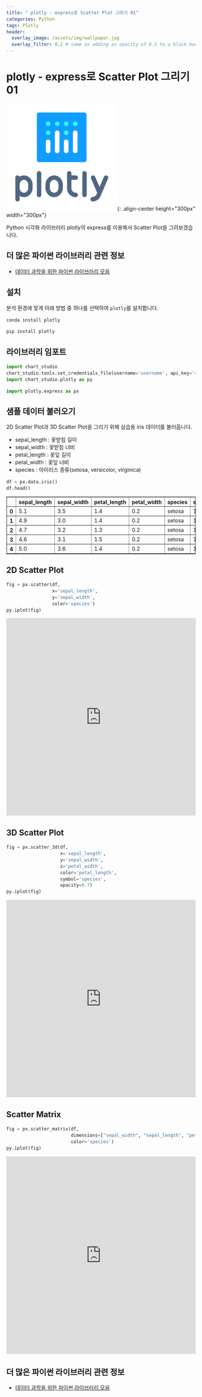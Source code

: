 ```yaml
---
title: " plotly - express로 Scatter Plot 그리기 01"
categories: Python
tags: Plotly
header:
  overlay_image: /assets/img/wallpaper.jpg
  overlay_filter: 0.2 # same as adding an opacity of 0.5 to a black background
---
```

# plotly - express로 Scatter Plot 그리기 01

![PNG](/assets/img/post_img/2019-09-30-python_plotly/img_plotly_logo.PNG){: .align-center height="300px" width="300px"}

Python 시각화 라이브러리 plotly의 express를 이용해서 Scatter Plot을 그려보겠습니다.


## 더 많은 파이썬 라이브러리 관련 정보

- [데이터 과학을 위한 파이썬 라이브러리 모음](https://wooiljeong.github.io/python/python_library/)


## 설치

분석 환경에 맞게 아래 방법 중 하나를 선택하여 `plotly`를 설치합니다.

```bash
conda install plotly
```

```bash
pip install plotly
```

## 라이브러리 임포트


```python
import chart_studio
chart_studio.tools.set_credentials_file(username='username', api_key='api_key')
import chart_studio.plotly as py
```


```python
import plotly.express as px
```

## 샘플 데이터 불러오기

2D Scatter Plot과 3D Scatter Plot을 그리기 위해 실습용 iris 데이터를 불러옵니다.  

- sepal_length : 꽃받침 길이
- sepal_width : 꽃받침 너비
- petal_length : 꽃잎 길이
- petal_width : 꽃잎 너비
- species : 아이리스 종류(setosa, versicolor, virginica)


```python
df = px.data.iris()
df.head()
```




<div>
<style scoped>
    .dataframe tbody tr th:only-of-type {
        vertical-align: middle;
    }

    .dataframe tbody tr th {
        vertical-align: top;
    }

    .dataframe thead th {
        text-align: right;
    }
</style>
<table border="1" class="dataframe">
  <thead>
    <tr style="text-align: right;">
      <th></th>
      <th>sepal_length</th>
      <th>sepal_width</th>
      <th>petal_length</th>
      <th>petal_width</th>
      <th>species</th>
      <th>species_id</th>
    </tr>
  </thead>
  <tbody>
    <tr>
      <th>0</th>
      <td>5.1</td>
      <td>3.5</td>
      <td>1.4</td>
      <td>0.2</td>
      <td>setosa</td>
      <td>1</td>
    </tr>
    <tr>
      <th>1</th>
      <td>4.9</td>
      <td>3.0</td>
      <td>1.4</td>
      <td>0.2</td>
      <td>setosa</td>
      <td>1</td>
    </tr>
    <tr>
      <th>2</th>
      <td>4.7</td>
      <td>3.2</td>
      <td>1.3</td>
      <td>0.2</td>
      <td>setosa</td>
      <td>1</td>
    </tr>
    <tr>
      <th>3</th>
      <td>4.6</td>
      <td>3.1</td>
      <td>1.5</td>
      <td>0.2</td>
      <td>setosa</td>
      <td>1</td>
    </tr>
    <tr>
      <th>4</th>
      <td>5.0</td>
      <td>3.6</td>
      <td>1.4</td>
      <td>0.2</td>
      <td>setosa</td>
      <td>1</td>
    </tr>
  </tbody>
</table>
</div>



## 2D Scatter Plot


```python
fig = px.scatter(df,
                 x='sepal_length',
                 y='sepal_width',
                 color='species')
py.iplot(fig)
```





<iframe
    width="100%"
    height="525px"
    src="https://plot.ly/~mcwooil/19.embed"
    frameborder="0"
    allowfullscreen
></iframe>




## 3D Scatter Plot


```python
fig = px.scatter_3d(df,
                    x='sepal_length',
                    y='sepal_width',
                    z='petal_width',
                    color='petal_length',
                    symbol='species',
                    opacity=0.7)
py.iplot(fig)
```





<iframe
    width="100%"
    height="525px"
    src="https://plot.ly/~mcwooil/21.embed"
    frameborder="0"
    allowfullscreen
></iframe>




## Scatter Matrix


```python
fig = px.scatter_matrix(df,
                        dimensions=["sepal_width", "sepal_length", "petal_width", "petal_length"],
                        color='species')
py.iplot(fig)
```





<iframe
    width="100%"
    height="525px"
    src="https://plot.ly/~mcwooil/22.embed"
    frameborder="0"
    allowfullscreen
></iframe>




## 더 많은 파이썬 라이브러리 관련 정보

- [데이터 과학을 위한 파이썬 라이브러리 모음](https://wooiljeong.github.io/python/python_library/)
